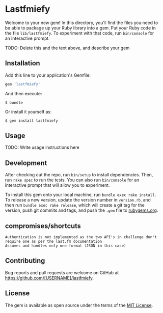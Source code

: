 # Lastfmiefy

Welcome to your new gem! In this directory, you'll find the files you need to be able to package up your Ruby library into a gem. Put your Ruby code in the file `lib/lastfmiefy`. To experiment with that code, run `bin/console` for an interactive prompt.

TODO: Delete this and the text above, and describe your gem

## Installation

Add this line to your application's Gemfile:

```ruby
gem 'lastfmiefy'
```

And then execute:

    $ bundle

Or install it yourself as:

    $ gem install lastfmiefy

## Usage

TODO: Write usage instructions here

## Development

After checking out the repo, run `bin/setup` to install dependencies. Then, run `rake spec` to run the tests. You can also run `bin/console` for an interactive prompt that will allow you to experiment.

To install this gem onto your local machine, run `bundle exec rake install`. To release a new version, update the version number in `version.rb`, and then run `bundle exec rake release`, which will create a git tag for the version, push git commits and tags, and push the `.gem` file to [rubygems.org](https://rubygems.org).

## compromises/shortcuts
    Authentication is not implemented as the two API's in challenge don't require one as per the last.fm documentation
    Assumes and handles only one format (JSON in this case)

## Contributing

Bug reports and pull requests are welcome on GitHub at https://github.com/[USERNAME]/lastfmiefy.

## License

The gem is available as open source under the terms of the [MIT License](https://opensource.org/licenses/MIT).
